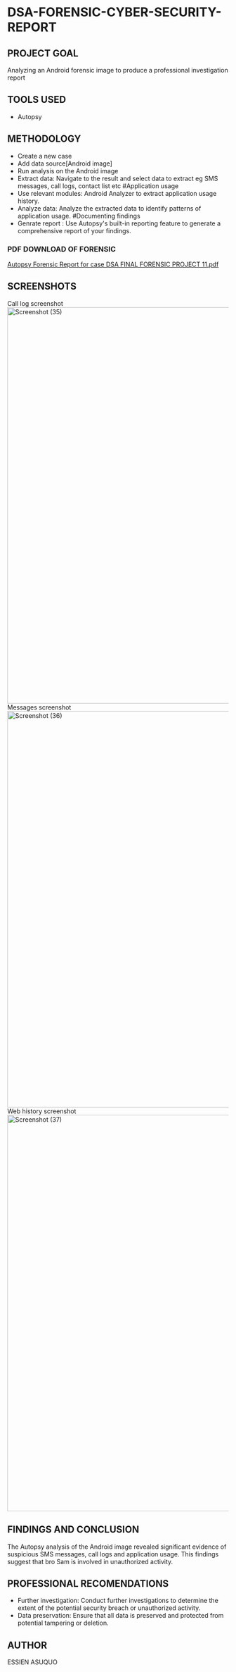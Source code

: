 
# DSA-FORENSIC-CYBER-SECURITY-REPORT
## PROJECT GOAL
Analyzing an Android forensic image to produce a professional investigation report

## TOOLS USED 
- Autopsy

## METHODOLOGY
- Create a new case
- Add data source[Android image]
- Run analysis on the Android image
- Extract data: Navigate to the result and select data to extract eg SMS messages, call logs, contact list etc
#Application usage
- Use relevant modules: Android Analyzer to extract application usage history.
- Analyze data: Analyze the extracted data to identify patterns of application usage.
#Documenting findings 
- Genrate report : Use Autopsy's built-in reporting feature to generate a comprehensive report of your findings.

### PDF DOWNLOAD OF FORENSIC


[Autopsy Forensic Report for case DSA FINAL FORENSIC PROJECT 11.pdf](https://github.com/user-attachments/files/21335058/Autopsy.Forensic.Report.for.case.DSA.FINAL.FORENSIC.PROJECT.11.pdf)


## SCREENSHOTS
Call log screenshot
<img width="1600" height="900" alt="Screenshot (35)" src="https://github.com/user-attachments/assets/19acfef5-2d7e-404c-8dea-b3f5aceb16b9" />
Messages screenshot
<img width="1600" height="900" alt="Screenshot (36)" src="https://github.com/user-attachments/assets/9905d685-e65e-4411-82af-63d740d05663" />
Web history screenshot
<img width="1600" height="900" alt="Screenshot (37)" src="https://github.com/user-attachments/assets/808153e1-5dae-4895-a894-593a4e793607" />


## FINDINGS AND CONCLUSION
The Autopsy analysis of the Android image revealed significant evidence of suspicious SMS messages, call logs and application usage. This findings suggest that bro Sam 
is involved in unauthorized activity.

## PROFESSIONAL RECOMENDATIONS
- Further investigation: Conduct further investigations to determine the extent of the potential security breach or unauthorized activity.
- Data preservation: Ensure that all data is preserved and protected from potential tampering or deletion.

## AUTHOR

ESSIEN ASUQUO
